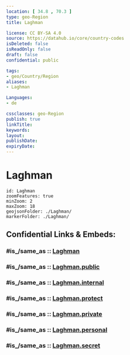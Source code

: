 ```yaml
---
location: [ 34.8 , 70.3 ] 
type: geo-Region
title: Laghman

license: CC BY-SA 4.0
source: https://datahub.io/core/country-codes
isDeleted: false
isReadOnly: false
draft: false
confidential: public

tags:
- geo/Country/Region
aliases:
- Laghman

Languages:
- de

cssclasses: geo-Region
publish: true
linkTitle: 
keywords: 
layout: 
publishDate: 
expiryDate: 
---
```


# Laghman

```leaflet
id: Laghman
zoomFeatures: true 
minZoom: 2 
maxZoom: 18
geojsonFolder: ./Laghman/
markerFolder: ./Laghman/
```


## Confidential Links & Embeds: 

### #is_/same_as :: [Laghman](/_Standards/Earth/Continent/Asia/Asia~Central/Afghanistan/provinces~Afghanistan/Laghman.md) 

### #is_/same_as :: [Laghman.public](/_public/Earth/Continent/Asia/Asia~Central/Afghanistan/provinces~Afghanistan/Laghman.public.md) 

### #is_/same_as :: [Laghman.internal](/_internal/Earth/Continent/Asia/Asia~Central/Afghanistan/provinces~Afghanistan/Laghman.internal.md) 

### #is_/same_as :: [Laghman.protect](/_protect/Earth/Continent/Asia/Asia~Central/Afghanistan/provinces~Afghanistan/Laghman.protect.md) 

### #is_/same_as :: [Laghman.private](/_private/Earth/Continent/Asia/Asia~Central/Afghanistan/provinces~Afghanistan/Laghman.private.md) 

### #is_/same_as :: [Laghman.personal](/_personal/Earth/Continent/Asia/Asia~Central/Afghanistan/provinces~Afghanistan/Laghman.personal.md) 

### #is_/same_as :: [Laghman.secret](/_secret/Earth/Continent/Asia/Asia~Central/Afghanistan/provinces~Afghanistan/Laghman.secret.md)


